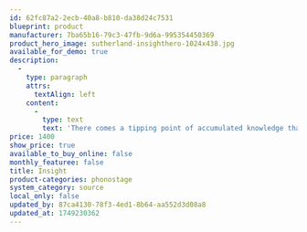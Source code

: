 ```yaml
---
id: 62fc87a2-2ecb-40a8-b810-da38d24c7531
blueprint: product
manufacturer: 7ba65b16-79c3-47fb-9d6a-995354450369
product_hero_image: sutherland-insighthero-1024x438.jpg
available_for_demo: true
description:
  -
    type: paragraph
    attrs:
      textAlign: left
    content:
      -
        type: text
        text: 'There comes a tipping point of accumulated knowledge that insists upon a new product. Insight gained from the design of preceding phono preamps opened up a new possibility. The Insight can be viewed (and appreciated) from many angles. My favorite is ‘pride of ownership’. Although not expensive by high end standards, the Insight is a combination of solid, thoughtful engineering ‚Äì with an artisanal attention to every design decision. Every detail matters; good enough is NOT good enough. All the areas of performance, aesthetics, reliability, circuit design, circuit board layout, parts selection, packaging – ALL of those aspects must seamlessly dovetail into one expression. For those with a taste for understated elegance, the Insight will deliver an enduring pride of ownership. The physical artistry is a means to solid, reliable, musicality. There is no affectation. Just a simple, pure link to your recorded treasures. It faithfully delivers musical joy, year after year.'
price: 1400
show_price: true
available_to_buy_online: false
monthly_featuree: false
title: Insight
product-categories: phonostage
system_category: source
local_only: false
updated_by: 87ca4130-78f3-4ed1-8b64-aa552d3d08a8
updated_at: 1749230362
---
```

